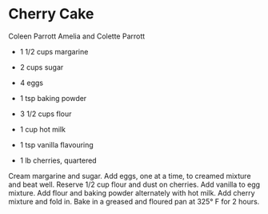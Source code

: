 # Cherry Cake

Coleen Parrott
Amelia and Colette Parrott

- 1 1/2 cups margarine
- 2 cups sugar
- 4 eggs
- 1 tsp baking powder

- 3 1/2 cups flour
- 1 cup hot milk
- 1 tsp vanilla flavouring
- 1 lb cherries, quartered

Cream margarine and sugar. Add eggs, one at a time, to creamed mixture and beat well. Reserve 1/2 cup flour and dust on cherries. Add vanilla to egg mixture. Add flour and baking powder alternately with hot milk. Add cherry mixture and fold in. Bake in a greased and floured pan at 325° F for 2 hours.